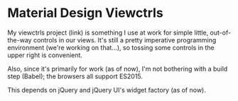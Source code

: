 # Material Design Viewctrls
My viewctrls project (link) is something I use at work for simple little, out-of-the-way controls in our views. It's still a pretty imperative programming environment (we're working on that...), so tossing some controls in the upper right is convenient.

Also, since it's primarily for work (as of now), I'm not bothering with a build step (Babel); the browsers all support ES2015.

This depends on jQuery and jQuery UI's widget factory (as of now).